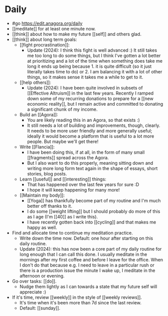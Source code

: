 # Daily

- #go https://edit.anagora.org/daily
- [[meditate]] for at least one minute now.
- [[think]] about how to make my future [[self]] and others glad.
- [[think]] about long term goals:
  - [[fight procrastination]]: 
    - Update (2024): I think this fight is well advanced :) It still takes me too long to do some things, but I think I've gotten a lot better at prioritizing and a lot of the time when something does take me long it ends up being because 1. it is quite difficult (so it just literally takes time to do) or 2. I am balancing it with a lot of other things, so it makes sense it takes me a while to get to it.
  - [[help others]]:
    - Update (2024): I have been quite involved in subsets of [[Effective Altruism]] in the last few years. Recently I ramped down some of my recurring donations to prepare for a [[new economic reality]], but I remain active and committed to donating a significant chunk of my income.
  - Build an [[Agora]]:
    - You are likely reading this in an Agora, so that exists :)
    - It still needs a lot of building and improvements, though, clearly. It needs to be more user friendly and more generally useful; ideally it would become a platform that is useful to a lot more people. But maybe we'll get there!
  - Write [[Flancia]]:
    - I have been doing this, if at all, in the form of many small [[fragments]] spread across the Agora.
    - But I also want to do this properly, meaning sitting down and writing more long form text again in the shape of essays, short stories, blog posts.
  - Learn [[useful]] and [[interesting]] things:
    - That has happened over the last few years for sure :D
    - I hope it will keep happening for many more!
  - [[Maintain my body]]:
    - [[Yoga]] has thankfully become part of my routine and I'm much better off thanks to it.
    - I do some [[weight lifting]] but I should probably do more of this as I age (I'm [[40]] as I write this).
    - I have recently gotten back into [[cycling]] and that makes me happy as well.
- Find and allocate time to continue my meditation practice. 
  - Write down the time now. Default: one hour after starting on this daily routine.
  - Update (2024): this has now been a core part of my daily routine for long enough that I can call this done. I usually meditate in the mornings after my first coffee and before I leave for the office. When I don't do that because e.g. I need to leave in a particular rush or there is a production issue the minute I wake up, I meditate in the afternoon or evening.
- Go over tasks: [[do]].
  - Nudge them lightly as I can towards a state that my future self will appreciate :)
- If it's time, review [[weekly]] in the style of [[weekly reviews]].
  - It's time when it's been more than 7d since the last review.
  - Default: [[sunday]].

